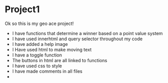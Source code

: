 # Project1
Ok so this is my geo ace project!
- I have  functions that determine a winner based on a point value system
- I have used innerhtml and query selector throughout my code
- I have added a help image
- I Have used html to make moving text
- I have a toggle function
- The buttons in html are all linked to functions
- I have used css to style
- I have made comments in all files
- 
